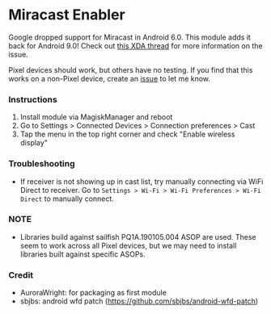 # Miracast Enabler
Google dropped support for Miracast in Android 6.0.  This module adds it back
for Android 9.0!  Check out [this XDA thread][1] for more information on the
issue.

Pixel devices should work, but others have no testing. If you find that this
works on a non-Pixel device, create an [issue][2] to let me know.

### Instructions
1. Install module via MagiskManager and reboot
2. Go to Settings > Connected Devices > Connection preferences > Cast
3. Tap the menu in the top right corner and check "Enable wireless display"

### Troubleshooting
* If receiver is not showing up in cast list, try manually connecting via WiFi
  Direct to receiver. Go to `Settings > Wi-Fi > Wi-Fi Preferences > Wi-Fi Direct`
  to manually connect.

### NOTE
* Libraries build against sailfish PQ1A.190105.004 ASOP are used. These seem to
work across all Pixel devices, but we may need to install libraries built
against specific ASOPs.

### Credit 
* AuroraWright: for packaging as first module
* sbjbs: android wfd patch (https://github.com/sbjbs/android-wfd-patch)

[1]: https://forum.xda-developers.com/pixel/how-to/guide-how-to-enable-miracast-pixel-t3888780
[2]: https://github.com/crass/miracast-enabler/issues
